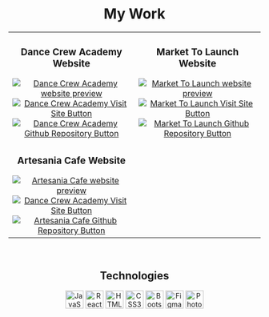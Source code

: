 <div align="center" background-color="black"> 
  <h1>My Work</h2>
  <table>
    <tr>
      <tr><td width="50%">
          <h3 align="center">Dance Crew Academy Website</h3>
          <div align="center">
            <a href="https://d-crew-academy.netlify.app" target="_blank" rel="noreferrer">
              <img src="https://github.com/webdesignmethod/webdesignmethod/assets/24868045/a6bebfa5-29e5-4927-b7db-296813f766f3" alt="Dance Crew Academy website preview" />
            </a>
            <div>
              <a href="https://d-crew-academy.netlify.app">
                <img src="https://img.shields.io/badge/Visit-blue?style=for-the-badge&color=f43f5e" alt="Dance Crew Academy Visit Site Button">
              </a>
              <a href="https://github.com/webdesignmethod/dance-crew-academy-website">
                <img src="https://img.shields.io/badge/Source-grey?style=for-the-badge&color=e2e8f0" alt="Dance Crew Academy Github Repository Button">
              </a>
            </div>
          </div>
        </td><td width="50%">
          <h3 align="center">Market To Launch Website</h3>
          <div align="center">
            <a href="https://market-to-launch.netlify.app" target="_blank" rel="noreferrer">
              <img src="https://github.com/webdesignmethod/webdesignmethod/assets/24868045/b3b915b0-72a0-47ac-a34d-4a8d35f9fafc" alt="Market To Launch website preview" />
            </a>
            <div>
              <a href="https://market-to-launch.netlify.app">
                <img src="https://img.shields.io/badge/Visit-blue?style=for-the-badge&color=3b82f6" alt="Market To Launch Visit Site Button">
              </a>
              <a href="https://github.com/webdesignmethod/market-to-launch-website">
                <img src="https://img.shields.io/badge/Source-grey?style=for-the-badge&color=e2e8f0" alt="Market To Launch Github Repository Button">
              </a>
            </div>
          </div>
        </td></tr>
    </tr>
    <tr>
      <tr><td width="50%">
          <h3 align="center">Artesania Cafe Website</h3>
          <div align="center">
            <a href="https://artesania-cafe.netlify.app" target="_blank" rel="noreferrer">
              <img src="https://github.com/webdesignmethod/webdesignmethod/assets/24868045/65bf8888-be0e-4692-9b47-c2de75f65ac6" alt="Artesania Cafe website preview" />
            </a>
             <div>
              <a href="https://artesania-cafe.netlify.app">
                <img src="https://img.shields.io/badge/Visit-yellow?style=for-the-badge&color=d97706" alt="Dance Crew Academy Visit Site Button">
              </a>
              <a href="https://github.com/webdesignmethod/artesania-cafe-website">
                <img src="https://img.shields.io/badge/Source-grey?style=for-the-badge&color=e2e8f0" alt="Artesania Cafe Github Repository Button">
              </a>
            </div>
          </div>
        </td></tr>
    </tr>
  </table></div>

<br/>

<div align="center">
  <h2 align="center">Technologies</h2>
  
  <a href="https://developer.mozilla.org/en-US/docs/Web/JavaScript" target="_blank" rel="noreferrer">
    <img src="https://raw.githubusercontent.com/danielcranney/readme-generator/main/public/icons/skills/javascript-colored.svg" width="36" height="36" alt="JavaScript" /></a>  
  <a href="https://reactjs.org/" target="_blank" rel="noreferrer"><img src="https://raw.githubusercontent.com/danielcranney/readme-generator/main/public/icons/skills/react-colored.svg" width="36" height="36" alt="React" /></a>  
  <a href="https://developer.mozilla.org/en-US/docs/Glossary/HTML5" target="_blank" rel="noreferrer"><img src="https://raw.githubusercontent.com/danielcranney/readme-generator/main/public/icons/skills/html5-colored.svg" width="36" height="36" alt="HTML5" /></a>  
  <a href="https://www.w3.org/TR/CSS/#css" target="_blank" rel="noreferrer"><img src="https://raw.githubusercontent.com/danielcranney/readme-generator/main/public/icons/skills/css3-colored.svg" width="36" height="36" alt="CSS3" /></a>  
  <a href="https://getbootstrap.com/" target="_blank" rel="noreferrer"><img src="https://raw.githubusercontent.com/danielcranney/readme-generator/main/public/icons/skills/bootstrap-colored.svg" width="36" height="36" alt="Bootstrap" /></a>  
  <a href="https://www.figma.com/" target="_blank" rel="noreferrer"><img src="https://raw.githubusercontent.com/danielcranney/readme-generator/main/public/icons/skills/figma-colored.svg" width="36" height="36" alt="Figma" /></a>  
  <a href="https://www.adobe.com/uk/products/photoshop.html" target="_blank" rel="noreferrer"><img src="https://raw.githubusercontent.com/danielcranney/readme-generator/main/public/icons/skills/photoshop-colored.svg" width="36" height="36" alt="Photoshop" /></a>
</div>

<!--<a href="https://nodejs.org/en/" target="_blank" rel="noreferrer"><img src="https://raw.githubusercontent.com/danielcranney/readme-generator/main/public/icons/skills/nodejs-colored.svg" width="36" height="36" alt="NodeJS" /></a>
<a href="https://expressjs.com/" target="_blank" rel="noreferrer"><img src="https://raw.githubusercontent.com/danielcranney/readme-generator/main/public/icons/skills/express-colored.svg" width="36" height="36" alt="Express" /></a> 
<a href="https://www.mongodb.com/" target="_blank" rel="noreferrer"><img src="https://raw.githubusercontent.com/danielcranney/readme-generator/main/public/icons/skills/mongodb-colored.svg" width="36" height="36" alt="MongoDB" /></a>  -->
</p>
